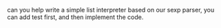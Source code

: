 can you help write a simple list interpreter based on our sexp parser, 
you can add test first, and then implement the code.